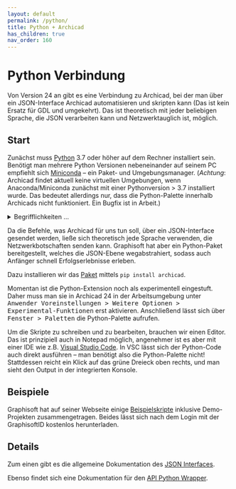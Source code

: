 ```yaml
---
layout: default
permalink: /python/
title: Python + Archicad
has_children: true
nav_order: 160
---
```

# Python Verbindung

Von Version 24 an gibt es eine Verbindung zu Archicad, bei der man über ein JSON-Interface Archicad automatisieren und skripten kann (Das ist kein Ersatz für GDL und umgekehrt). Das ist theoretisch mit jeder beliebigen Sprache, die JSON verarbeiten kann und Netzwerktauglich ist, möglich.  

## Start
Zunächst muss [Python](https://www.python.org/) 3.7 oder höher auf dem Rechner installiert sein. Benötigt man mehrere Python Versionen nebeneinander auf seinem PC empfiehlt sich [Miniconda](https://docs.conda.io/en/latest/miniconda.html) – ein Paket- und Umgebungsmanager. (_Achtung_: Archicad findet aktuell keine virtuellen Umgebungen, wenn Anaconda/Miniconda zunächst mit einer Pythonversion > 3.7 installiert wurde. Das bedeutet allerdings nur, dass die Python-Palette innerhalb Archicads nicht funktioniert. Ein Bugfix ist in Arbeit.)

<details markdown="1">
<summary>Begrifflichkeiten …</summary>

#### Paketmanager
Ein Paketmanger (_package mangager_) ist ein Werkzeug, mit dem Computerprogramme installiert, aktualisiert und entfernt werden können. In diesem Fall sind es Python-Pakete von Drittanbietern. Ein Python-Paket eines Drittanbieters ist jedes Stück Software, das nicht Teil der Python-Standardbibliothek ist.  
Der Standardpaketmanager ist `pip`, der schon lange vor conda existierte und der. Obwohl pip ein gutes Werkzeug ist, werden wir es nicht verwenden, da conda mehr Funktionen enthält und Abhängigkeiten besser auflöst.

#### Umgebungsmanager
Ein Umgebungsmanager (_environment manager_) ist ein Werkzeug, welches eine Umgebung (oft auch als _virtuelle Umgebung_ bezeichnet), also einen völlig separaten und isolierten Bereich Ihres Computers mit einer eigenen Installation von Python und eigenen Paketen von Drittanbietern, die unabhängig von jeder anderen Python-Installation auf Ihrem Rechner sind, erstellt.  
Das ist nötig, wenn man aus Kompatibilitsgründen mehrere verschiedene Versionen eines Pakets oder von Python selbst benötigt.

</details>

Da die Befehle, was Archicad für uns tun soll, über ein JSON-Interface gesendet werden, ließe sich theoretisch jede Sprache verwenden, die Netzwerkbotschaften senden kann. Graphisoft hat aber ein Python-Paket bereitgestellt, welches die JSON-Ebene wegabstrahiert, sodass auch Anfänger schnell Erfolgserlebnisse erleben.

Dazu installieren wir das [Paket](https://pypi.org/project/archicad/) mittels `pip install archicad`.

Momentan ist die Python-Extension noch als experimentell eingestuft. Daher muss man sie in Archicad 24 in der Arbeitsumgebung unter <samp>Anwender Voreinstellungen > Weitere Optionen > Experimental-Funktionen</samp> erst aktivieren. Anschließend lässt sich über <samp>Fenster > Paletten</samp> die Python-Palette aufrufen.

Um die Skripte zu schreiben und zu bearbeiten, brauchen wir einen Editor. Das ist prinzipiell auch in Notepad möglich, angenehmer ist es aber mit einer IDE wie z.B. [Visual Studio Code](https://code.visualstudio.com/). In VSC lässt sich der Python-Code auch direkt ausführen – man benötigt also die Python-Palette nicht! Stattdessen reicht ein Klick auf das grüne Dreieck oben rechts, und man sieht den Output in der integrierten Konsole.


## Beispiele
Graphisoft hat auf seiner Webseite einige [Beispielskripte](https://graphisoft.com/downloads/python) inklusive Demo-Projekten zusammengetragen. Beides lässt sich nach dem Login mit der GraphisoftID kostenlos herunterladen.

## Details
Zum einen gibt es die allgemeine Dokumentation des [JSON Interfaces](https://archicadapi.graphisoft.com/JSONInterfaceDocumentation/#Introduction).

Ebenso findet sich eine Dokumentation für den [API Python Wrapper](https://archicadapi.graphisoft.com/archicadPythonPackage/archicad.html).
